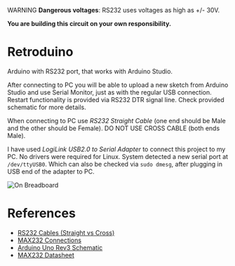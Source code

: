 WARNING **Dangerous voltages**: RS232 uses voltages as high as +/- 30V. 

**You are building this circuit on your own responsibility.**

# Retroduino

Arduino with RS232 port, that works with Arduino Studio.

After connecting to PC you will be able to upload a new sketch from Arduino Studio and use Serial Monitor,
just as with the regular USB connection. Restart functionality is provided via RS232 DTR signal line.
Check provided schematic for more details.

When connecting to PC use _RS232 Straight Cable_ (one end should be Male and the other should be Female).
DO NOT USE CROSS CABLE (both ends Male).

I have used _LogiLink USB2.0 to Serial Adapter_ to connect this project to my PC. No drivers were required for Linux. System detected a new serial port at `/dev/ttyUSB0`. Which can also be checked via `sudo dmesg`,
after plugging in USB end of the adapter to PC.

![On Breadboard](./docs/breadboard.png)

# References

* [RS232 Cables (Straight vs Cross)](https://www.cable-tester.com/rs232-cable-wiring-for-crossed-straight/)
* [MAX232 Connections](https://www.electronics-lab.com/project/rs232-max232-interface-module/)
* [Arduino Uno Rev3 Schematic](https://www.arduino.cc/en/uploads/Main/Arduino_Uno_Rev3-schematic.pdf)
* [MAX232 Datasheet](https://www.ti.com/lit/gpn/MAX232)

